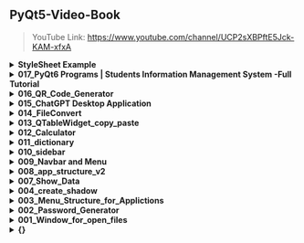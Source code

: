 ## PyQt5-Video-Book

> YouTube Link: https://www.youtube.com/channel/UCP2sXBPftE5Jck-KAM-xfxA

<details>
  <summary><strong>StyleSheet Example</strong></summary>
  
  #### QLineEdit
  
  * > https://youtu.be/HnzGjobOSh0
  * > https://youtu.be/6lgcioyeq3E
  
  ![Snipaste_2022-12-24_21-48-10](https://user-images.githubusercontent.com/31199068/216777886-50209acd-dd7a-47f6-9005-1b4d586f9ffd.png)
  ![Snipaste_2022-12-24_21-47-21](https://user-images.githubusercontent.com/31199068/216777909-3cc7efe9-1a75-43b1-b174-612fe9328453.png)

  #### Group List
  
  * > https://youtu.be/o4uYQjCsLoU
  
  ![cover](https://user-images.githubusercontent.com/31199068/216777987-6019ee8e-5ac9-40b4-8f00-8ee7de28011e.png)

  
  #### QCalendarWidget
  
  * > https://youtu.be/y3agkV1Iju4
  
  ![Snipaste_2022-04-18_21-56-49](https://user-images.githubusercontent.com/31199068/216777754-4a32d7ac-5ad5-4ef0-abeb-b3b31fe48fc3.png)

  
  #### QCheckBox
  
  * > https://youtu.be/Km0rFEVfx3M
  
  ![Snipaste_2023-02-04_10-17-12](https://user-images.githubusercontent.com/31199068/216778079-d91a4f5c-6fe1-405d-a537-ba1e2c5b662a.png)

  
  #### QComboBox
  
  * > https://youtu.be/S1bFw8Od0tU
  
  ![Snipaste_2023-02-04_10-18-50](https://user-images.githubusercontent.com/31199068/216778108-741cbff5-a1f7-44a5-b0ff-fc478e4c7de2.png)

  
  #### QPushButton
  
  * > https://youtu.be/xd2Ze6rL0G8
  
  ![Snipaste_2023-02-27_22-14-36](https://user-images.githubusercontent.com/31199068/221885012-f9bb5ee2-4977-4956-a1d2-27b390492e15.png)
  
</details>

<details>
  <summary><strong>017_PyQt6 Programs | Students Information Management System -Full Tutorial</strong></summary>
  <br/>
  
  * > https://youtu.be/2WuHs-5kMl0
    
  ![image](https://github.com/ingwant/PyQt5-Video-Book/assets/31199068/3288ace5-bd0e-4256-a875-d770d978f5a4)

</details>

<details>
  <summary><strong>016_QR_Code_Generator</strong></summary>
  <br/>
  
  * > https://youtu.be/Ie7pYINRlKI

  ![image](https://github.com/ingwant/PyQt5-Video-Book/assets/31199068/0f8f74d5-e704-402c-836c-215e4b5c234d)

</details>

<details>
  <summary><strong>015_ChatGPT Desktop Application</strong></summary>
  <br/>
  
  * > https://youtu.be/ySc5bCDkASg
  
  ![Snipaste_2023-02-27_22-14-36](https://user-images.githubusercontent.com/31199068/221885147-ed257003-c4cf-452c-9fea-d5ca07a42f71.png)

</details>

<details>
  <summary><strong>014_FileConvert</strong></summary>
  <br/>
  
  * > https://youtu.be/ghJQqKxLEPA
  
  ![Snipaste_2023-02-01_23-16-53](https://user-images.githubusercontent.com/31199068/216777674-a792efbf-54ae-418b-8154-3e4668c989af.png)
  
</details>

<details>
  <summary><strong>013_QTableWidget_copy_paste</strong></summary>
  <br/>
  
  * > https://youtu.be/_VbAukmBCCo
</details>


<details>
  <summary><strong> 012_Calculator </strong></summary>
  <br/>
  
  * > https://youtu.be/H6MZHap7nKM
</details>

<details>
  <summary><strong> 011_dictionary </strong></summary>
  <br/>
  
  * > https://youtu.be/m0iBbf5S_wI
  
  ![image](https://user-images.githubusercontent.com/31199068/216778186-25015039-644b-46be-b90a-0d114e5031f2.png)

  
</details>

<details>
  <summary><strong> 010_sidebar </strong></summary>
  <br/>
  
  * > https://youtu.be/7DXxQV47jOU
  
  ![image](https://user-images.githubusercontent.com/31199068/216778276-633068ad-cb13-4d94-9b26-d9993fb251fd.png)

</details>


<details>
  <summary><strong> 009_Navbar and Menu </strong></summary>
  <br/>
  
  * > https://youtu.be/XAl4bHImctA
  
  ![image](https://user-images.githubusercontent.com/31199068/216778335-44589ee7-e043-4592-ae9d-d2f708402f5b.png)

  
</details>


<details>
  <summary><strong> 008_app_structure_v2 </strong></summary>
  <br/>
  
  * > https://youtu.be/jWxNfb7Hng8
  
  ![image](https://user-images.githubusercontent.com/31199068/216778380-b74e1edc-93d2-4310-a563-fb6247742dab.png)

  
</details>

<details>
  <summary><strong> 007_Show_Data </strong></summary>
  <br/>
  
  * > https://youtu.be/lHa11Ub_JCY
</details>


<details>
  <summary><strong> 004_create_shadow </strong></summary>
  <br/>
  
  * > {}
</details>


<details>
  <summary><strong> 003_Menu_Structure_for_Applictions </strong></summary>
  <br/>
  
  * > https://youtu.be/JKVq_-uuELI
  
  ![image](https://user-images.githubusercontent.com/31199068/216778444-5a67df13-c794-4b6c-a094-00b718c76a82.png)

  
</details>


<details>
  <summary><strong> 002_Password_Generator </strong></summary>
  <br/>
  
  * > Part1: https://youtu.be/hWGdSFH8haE

  * > Part2: https://youtu.be/1Y7EeL3J8C4

  * > Part3: https://youtu.be/Dw5wUUG97Sk

  * > Part4: https://youtu.be/iqugGUppJPo
  
  ![image](https://user-images.githubusercontent.com/31199068/216778494-e9c2943d-9b8b-4088-93a3-c13e1273dacd.png)
  
  ![image](https://user-images.githubusercontent.com/31199068/216778509-b5f2ae8b-fe0c-45dc-b234-e9911119df47.png)

![image](https://user-images.githubusercontent.com/31199068/216778595-c3fe236e-1039-4ca5-b4ff-f2d3e00f93e5.png)

  
</details>

<details>
  <summary><strong> 001_Window_for_open_files </strong></summary>
  <br/>
  
  * > https://youtu.be/Mv_oQ_OohPQ
</details>


<details>
  <summary><strong> {} </strong></summary>
  <br/>
  
  * > {}
</details>
